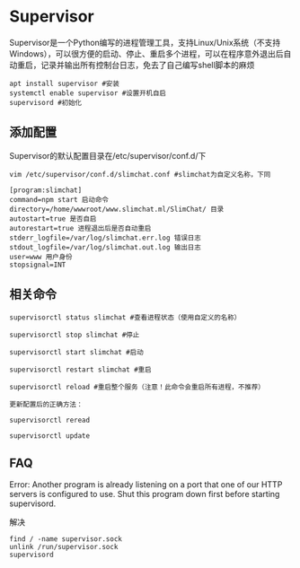 Supervisor
======

Supervisor是一个Python编写的进程管理工具，支持Linux/Unix系统（不支持Windows），可以很方便的启动、停止、重启多个进程，可以在程序意外退出后自动重启，记录并输出所有控制台日志，免去了自己编写shell脚本的麻烦

	apt install supervisor #安装
	systemctl enable supervisor #设置开机自启
	supervisord #初始化

添加配置
-----

Supervisor的默认配置目录在/etc/supervisor/conf.d/下

	vim /etc/supervisor/conf.d/slimchat.conf #slimchat为自定义名称，下同

	[program:slimchat]
	command=npm start 启动命令
	directory=/home/wwwroot/www.slimchat.ml/SlimChat/ 目录
	autostart=true 是否自启
	autorestart=true 进程退出后是否自动重启
	stderr_logfile=/var/log/slimchat.err.log 错误日志
	stdout_logfile=/var/log/slimchat.out.log 输出日志
	user=www 用户身份
	stopsignal=INT

相关命令
-------

	supervisorctl status slimchat #查看进程状态（使用自定义的名称）

	supervisorctl stop slimchat #停止

	supervisorctl start slimchat #启动

	supervisorctl restart slimchat #重启

	supervisorctl reload #重启整个服务（注意！此命令会重启所有进程，不推荐）

	更新配置后的正确方法：

	supervisorctl reread

	supervisorctl update

FAQ
-----


Error: Another program is already listening on a port that one of our HTTP servers is configured to use. Shut this program down first before starting supervisord.

解决

	find / -name supervisor.sock
	unlink /run/supervisor.sock
	supervisord

